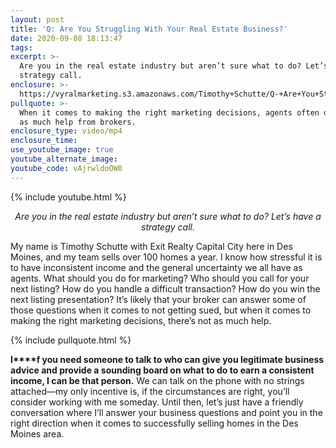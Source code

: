 ```yaml
---
layout: post
title: 'Q: Are You Struggling With Your Real Estate Business?'
date: 2020-09-08 18:13:47
tags:
excerpt: >-
  Are you in the real estate industry but aren’t sure what to do? Let’s have a
  strategy call.
enclosure: >-
  https://vyralmarketing.s3.amazonaws.com/Timothy+Schutte/Q-+Are+You+Struggling+With+Your+Real+Estate+Business_.mp4
pullquote: >-
  When it comes to making the right marketing decisions, agents often don’t get
  as much help from brokers.
enclosure_type: video/mp4
enclosure_time:
use_youtube_image: true
youtube_alternate_image:
youtube_code: vAjrwldoOW0
---
```


{% include youtube.html %}

<p style="text-align: center;"><em>Are you in the real estate industry but aren’t sure what to do? Let’s have a strategy call.</em></p>

My name is Timothy Schutte with Exit Realty Capital City here in Des Moines, and my team sells over 100 homes a year. I know how stressful it is to have inconsistent income and the general uncertainty we all have as agents. What should you do for marketing? Who should you call for your next listing? How do you handle a difficult transaction? How do you win the next listing presentation? It’s likely that your broker can answer some of those questions when it comes to not getting sued, but when it comes to making the right marketing decisions, there’s not as much help.

{% include pullquote.html %}

**I****f you need someone to talk to who can give you legitimate business advice and provide a sounding board on what to do to earn a consistent income, I can be that person.** We can talk on the phone with no strings attached—my only incentive is, if the circumstances are right, you’ll consider working with me someday. Until then, let’s just have a friendly conversation where I’ll answer your business questions and point you in the right direction when it comes to successfully selling homes in the Des Moines area.